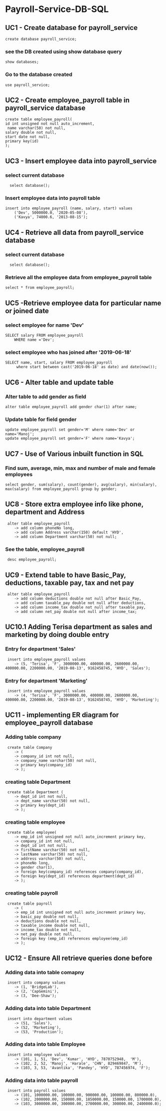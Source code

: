 # Payroll-Service-DB-SQL

## UC1 - Create database for payroll_service
```
create database payroll_service;
```

### see the DB created using show database query
```
show databases;
```

### Go to the database created 
```
use payroll_service;
```
## UC2 - Create employee_payroll table in payroll_service database
```
create table employee_payroll( 
id int unsigned not null auto_increment,
 name varchar(50) not null, 
salary double not null, 
start date not null, 
primary key(id)
);
```
## UC3 - Insert employee data into payroll_service
### select current database
```
  select database();
```
### Insert employee data into payroll table
```
insert into employee_payroll (name, salary, start) values
    ('Dev', 5000000.0, '2020-05-08'),
    ('Kavya', 74000.6, '2013-08-15');
```
## UC4 - Retrieve all data from payroll_service database
### select current database
```
  select database();
```
### Retrieve all the employee data from employee_payroll table
```
select * from employee_payroll;
```
## UC5 -Retrieve employee data for particular name or joined date
### select employee for name 'Dev'
```
SELECT salary FROM employee_payroll
    WHERE name ='Dev';
```
### select employee who has joined after '2019-06-18'
```
SELECT name, start, salary FROM employee_payroll
     where start between cast('2019-06-18' as date) and date(now());
```
## UC6 - Alter table and update table
### Alter table to add gender as field
```
alter table employee_payroll add gender char(1) after name;
```
### Update table for field gender
```
update employee_payroll set gender='M' where name='Dev' or name='Manoj';
update employee_payroll set gender='F' where name='Kavya';
```
## UC7 - Use of Various inbuilt function in SQL

### Find sum, average, min, max and number of male and female employees
```
select gender, sum(salary), count(gender), avg(salary), min(salary), max(salary) from employee_payroll group by gender;
```
## UC8 - Store extra employee info like phone, department and Address
```
 alter table employee_payroll
    -> add column phoneNo long,
    -> add column Address varchar(150) default 'HYD',
    -> add column Department varchar(50) not null;
```
### See the table, employee_payroll
```
 desc employee_payroll;
```
## UC9 - Extend table to have Basic_Pay, deductions, taxable pay, tax and net pay
```
 alter table employee_payroll
    -> add column deductions double not null after Basic_Pay,
    -> add column taxable_pay double not null after deductions,
    -> add column income_tax double not null after taxable_pay,
    -> add column net_pay double not null after income_tax;
```
## UC10.1 Adding Terisa department as sales and marketing by doing double entry
### Entry for department 'Sales'
```
 insert into employee_payroll values
    -> (5, 'Terisa', 'F', 3000000.00, 400000.00, 2600000.00, 400000.00, 2200000.00, '2019-08-13', 9162458745, 'HYD', 'Sales');
```
### Entry for department 'Marketing'
```
 insert into employee_payroll values
    -> (4, 'Terisa', 'F', 3000000.00, 400000.00, 2600000.00, 400000.00, 2200000.00, '2019-08-13', 9162458745, 'HYD', 'Marketing');
```

## UC11 - implementing ER diagram for employee_payroll database
### Adding table company
```
 create table Company
    -> (
    -> company_id int not null,
    -> company_name varchar(50) not null,
    -> primary key(company_id)
    -> );
```
### creating table Department
```
 create table Department (
    -> dept_id int not null,
    -> dept_name varchar(50) not null,
    -> primary key(dept_id)
    -> );
```
### creating table employee
```
 create table employee(
    -> emp_id int unsigned not null auto_increment primary key,
    -> company_id int not null,
    -> dept_id int not null,
    -> firstName varchar(50) not null,
    -> lastName varchar(50) not null,
    -> address varchar(50) not null,
    -> phoneNo long,
    -> gender char(1),
    -> foreign key(company_id) references company(company_id),
    -> foreign key(dept_id) references department(dept_id)
    -> );
```
### creating table payroll
```
 create table payroll
    -> (
    -> emp_id int unsigned not null auto_increment primary key,
    -> basic_pay double not null,
    -> deductions double not null,
    -> taxable_income double not null,
    -> income_tax double not null,
    -> net_pay double not null,
    -> foreign key (emp_id) references employee(emp_id)
    -> );
```
## UC12 - Ensure All retrieve queries done before
### Adding data into table comapny
```
 insert into company values
    -> (1, 'BridgeLab'),
    -> (2, 'CapGemini'),
    -> (3, 'Dee-Shaw');
```
### Adding data into table Department
```
 insert into department values
    -> (51, 'Sales'),
    -> (52, 'Marketing'),
    -> (53, 'Production');
```
### Adding data into table Employee
```
 insert into employee values
    -> (101, 1, 51, 'Dev', 'Kumar', 'HYD', 7870752948,  'M'),
    -> (102, 2, 52, 'Manoj', 'Harale', 'CHN', 829469847, 'M'),
    -> (103, 3, 53, 'Avantika', 'Pandey', 'HYD', 787456974, 'F');
```
### Adding data into table payroll
```
 insert into payroll values
    -> (101, 1000000.00, 100000.00, 900000.00, 100000.00, 800000.0),
    -> (102, 2000000.00, 150000.00, 1850000.00, 150000.00, 1700000.0),
    -> (103, 3000000.00, 300000.00, 2700000.00, 300000.00, 2400000.0);
```


